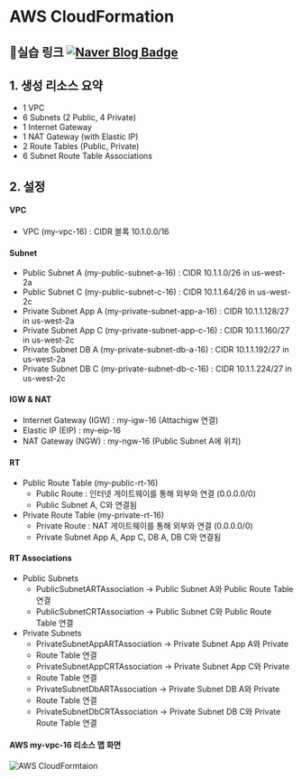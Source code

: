 # AWS CloudFormation
📌실습 링크
[![Naver Blog Badge](https://img.shields.io/badge/Naver%20Blog-03C75A?style=flat&logo=Naver&logoColor=white)](https://blog.naver.com/genie290/223488576372)
---
## 1. 생성 리소스 요약
- 1 VPC
- 6 Subnets (2 Public, 4 Private)
- 1 Internet Gateway
- 1 NAT Gateway (with Elastic IP)
- 2 Route Tables (Public, Private)
- 6 Subnet Route Table Associations

## 2. 설정
#### VPC
- VPC (my-vpc-16) : CIDR 블록 10.1.0.0/16

#### Subnet
- Public Subnet A (my-public-subnet-a-16) : CIDR 10.1.1.0/26 in us-west-2a
- Public Subnet C (my-public-subnet-c-16) : CIDR 10.1.1.64/26 in us-west-2c
- Private Subnet App A (my-private-subnet-app-a-16) : CIDR 10.1.1.128/27 in us-west-2a
- Private Subnet App C (my-private-subnet-app-c-16) : CIDR 10.1.1.160/27 in us-west-2c
- Private Subnet DB A (my-private-subnet-db-a-16) : CIDR 10.1.1.192/27 in us-west-2a
- Private Subnet DB C (my-private-subnet-db-c-16) : CIDR 10.1.1.224/27 in us-west-2c

#### IGW & NAT
- Internet Gateway (IGW) : my-igw-16 (Attachigw 연결)
- Elastic IP (EIP) : my-eip-16
- NAT Gateway (NGW) : my-ngw-16 (Public Subnet A에 위치)

#### RT
- Public Route Table (my-public-rt-16)
  - Public Route : 인터넷 게이트웨이를 통해 외부와 연결 (0.0.0.0/0)
  - Public Subnet A, C와 연결됨
- Private Route Table (my-private-rt-16)
  - Private Route : NAT 게이트웨이를 통해 외부와 연결 (0.0.0.0/0)
  - Private Subnet App A, App C, DB A, DB C와 연결됨

#### RT Associations
- Public Subnets
  - PublicSubnetARTAssociation → Public Subnet A와 Public Route Table 연결
  - PublicSubnetCRTAssociation → Public Subnet C와 Public Route Table 연결
- Private Subnets
  - PrivateSubnetAppARTAssociation → Private Subnet App A와 Private 
  - Route Table 연결
  - PrivateSubnetAppCRTAssociation → Private Subnet App C와 Private 
  - Route Table 연결
  - PrivateSubnetDbARTAssociation → Private Subnet DB A와 Private 
  - Route Table 연결
  - PrivateSubnetDbCRTAssociation → Private Subnet DB C와 Private Route Table 연결

#### AWS my-vpc-16 리소스 맵 화면
![AWS CloudFormtaion](https://github.com/user-attachments/assets/8f90ee6a-3cf8-40d9-a6a3-a9eb20959f6e)
